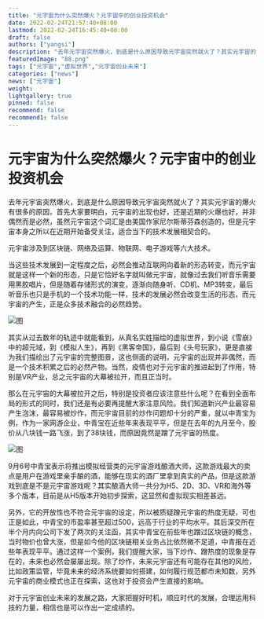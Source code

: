 ```yaml
---
title: "元宇宙为什么突然爆火？元宇宙中的创业投资机会"
date: 2022-02-24T21:57:40+08:00
lastmod: 2022-02-24T16:45:40+08:00
draft: false
authors: ["yangsi"]
description: "去年元宇宙突然爆火，到底是什么原因导致元宇宙突然就火了？其实元宇宙的爆火有很多的原因，首先大家要明白，元宇宙的出现也好，还是近期的火爆也好，并非偶然而是必然，虽然元宇宙这个词汇是由美国作家尼尔斯蒂芬森创造的，但是元宇宙本身之所以在近期开始备受关注，适合当下的技术发展相契合的。"
featuredImage: "88.png"
tags: ["元宇宙","虚拟世界","元宇宙创业未来"]
categories: ["news"]
news: ["元宇宙"]
weight: 
lightgallery: true
pinned: false
recommend: false
recommend1: false
---
```


# 元宇宙为什么突然爆火？元宇宙中的创业投资机会

去年元宇宙突然爆火，到底是什么原因导致元宇宙突然就火了？其实元宇宙的爆火有很多的原因，首先大家要明白，元宇宙的出现也好，还是近期的火爆也好，并非偶然而是必然，虽然元宇宙这个词汇是由美国作家尼尔斯蒂芬森创造的，但是元宇宙本身之所以在近期开始备受关注，适合当下的技术发展相契合的。

元宇宙涉及到区块链、网络及运算、物联网、电子游戏等六大技术。

当这些技术发展到一定程度之后，必然会推动互联网向着新的形态转变，而元宇宙就是这样一个新的形态，只是它恰好名字就叫做元宇宙，就像过去我们听音乐需要用黑胶唱片，但是随着存储形式的演变，逐渐向随身听、CD机、MP3转变，最后听音乐也只是手机的一个技术功能一样，技术的发展必然会改变生活的形态，而元宇宙的产生，正是众多技术融合的必然趋势。

![图](https://p3.itc.cn/images01/20220606/b595dcff4121493fa2528666aeb1ada8.png)

其实从过去数年的轨迹中就能看到，从真名实姓描绘的虚拟世界，到小说《雪崩》中的超元域，到《模拟人生》，再到《黑客帝国》，最后到《头号玩家》，更是直接为我们描绘出了元宇宙的完整图景，这也侧面的说明，元宇宙的出现并非偶然，而是一个技术积累之后的必然产物。当然，疫情也对于元宇宙的推进起到了作用，特别是VR产业，总之元宇宙的大幕被拉开，而且正当时。

那么在元宇宙的大幕被拉开之后，特别是投资者应该注意些什么呢？在看到全面布局的形式的同时，我们还是有必要再提醒大家注意风险。我们知道新兴产业最容易产生泡沫，最容易被炒作，而元宇宙目前的炒作问题却十分的严重，就以中青宝为例，作为一家网游企业，中青宝在近些年来表现平平，但是在去年的九月至今，股价从八块钱一路飞涨，到了38块钱，而原因竟然是蹭了元宇宙的热度。

![图](https://p5.itc.cn/images01/20220606/5e1a63d894074dcb886506046c79201a.png)

9月6号中青宝表示将推出模拟经营类的元宇宙游戏酿酒大师，这款游戏最大的卖点是用户在游戏里亲手酿的酒，能够在现实的酒厂里拿到真实的产品，但是这款游戏到底是不是元宇宙游戏呢？其实酿酒大师一共分为H5、2D、3D、VR和海外等多个版本，目前是从H5版本开始初步探索，这显然和虚拟现实相差甚远。

另外，它的开放性也不符合元宇宙的设定，所以被质疑蹭元宇宙的热度无疑，可也正是如此，中青宝的市盈率甚至超过500，远高于行业的平均水平。其后深交所在半个月内向公司下发了两次的关注函，其实中青宝在前些年也蹭过区块链的概念，当时物价也曾大涨，但是如今他的区块链相关业务占比依然微不足道，中青报在近些年表现平平。通过这样一个案例，我们提醒大家，当下炒作、蹭热度的现象是存在的，未来也必然会屡屡出现。除了炒作，未来元宇宙还有可能存在其他的风险，比如政策监管，毕竟未来的经济系统要如何搭建，如何履行规范都市未知数，另外元宇宙的商业模式也正在探索，这也对于投资会产生直接的影响。

对于元宇宙创业未来的发展之路，大家把握好时机，顺应时代的发展，合理运用科技的力量，相信也是可以作出一定成绩的。

